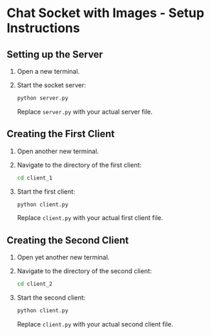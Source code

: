 # Chat Socket with Images - Setup Instructions

## Setting up the Server

1. Open a new terminal.
2. Start the socket server:

    ```bash
    python server.py
    ```

   Replace `server.py` with your actual server file.

## Creating the First Client

1. Open another new terminal.
2. Navigate to the directory of the first client:

    ```bash
    cd client_1
    ```
   
3. Start the first client:

    ```bash
    python client.py
    ```

   Replace `client.py` with your actual first client file.

## Creating the Second Client

1. Open yet another new terminal.
2. Navigate to the directory of the second client:

    ```bash
    cd client_2
    ```
   
3. Start the second client:

    ```bash
    python client.py
    ```

   Replace `client.py` with your actual second client file.


